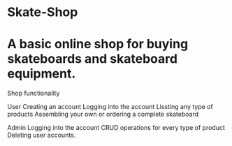 ﻿# Skate-Shop

# A basic online shop for buying skateboards and skateboard equipment.


Shop functionality

User
Creating an account
Logging into the account
Lissting any type of products
Assembling your own or ordering a complete skateboard

Admin
Logging into the account
CRUD operations for every type of product
Deleting user accounts.
